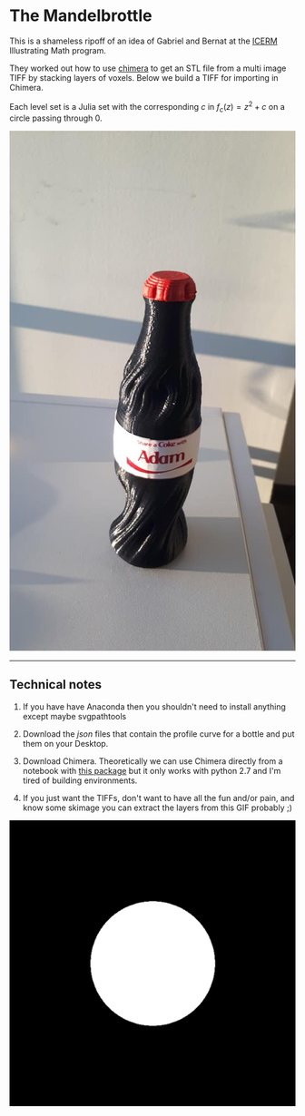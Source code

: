 
# The Mandelbrottle

This is a shameless ripoff of an idea of Gabriel and Bernat 
at the [ICERM](https://icerm.brown.edu/programs/sp-f19/)
Illustrating Math program.

They worked out how to use [chimera](https://www.cgl.ucsf.edu/chimera/)
to get an STL file from a multi image TIFF by stacking layers of voxels.
Below we build a TIFF for importing in Chimera.

Each level set is a Julia set with the corresponding $c$
in $f_c(z) = z^2 + c$ on a circle passing through 0.


![finished](./mandelbrottle.jpg)


---


## Technical notes


1. If you have have Anaconda then you shouldn't need to install anything except maybe svgpathtools


1. Download the *json* files that contain the profile curve for a bottle
and put them on your Desktop.

1. Download Chimera. Theoretically we can use Chimera directly from a notebook
with [this package](https://pypi.org/project/pychimera/0.1.11/)
but it only works with python 2.7 and I'm tired of building environments.

1. If you just want the TIFFs, don't want to have all the fun and/or pain, and know some skimage you can extract the layers from this GIF probably ;) 

![slices](./pp.gif)



